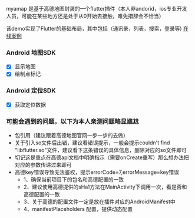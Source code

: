 myamap 是基于高德地图封装的一个flutter插件（本人非andorid，ios专业开发人员，可能在某些地方还是处于从0开始去接触，难免措辞会不恰当）

该demo实现了Flutter的基础布局，其中包括（通讯录，列表，搜索，登录等)
[在线案例](https://github.com/mymaizi/flutter_hello_world)

###  Android 地图SDK
- [x] 显示地图
- [x] 绘制点标记

###   Android 定位SDK 
- [x] 获取定位数据


### 可能会遇到的问题，以下为本人亲测问题略显尴尬

* 包引用（建议跟着高德地图官网一步一步的去做）
* 关于引入so文件后出错，建议看错误提示，一般会提示couldn't find "libflutter.so"文件，建议看下这条错误的具体信息，删除对应的so文件即可
* 切记这是重点在高德api文档中明确指示（需要onCreate重写）那么想办法把对应的参数传递过来即可
* 高德key错误导致无法鉴权，提示errorCode=7,errorMessage=key错误
    * 1、确保当前项目下的包名和高德配置的一致
    * 2、建议使用高德提供的sHa1方法在MainActivity下调用一次，看是否和高德配置的一致
    * 3、关于高德的配置文件一定是放在插件对应的AndroidManifest中
    * 4、manifestPlaceholders 配置，提供动态配置
